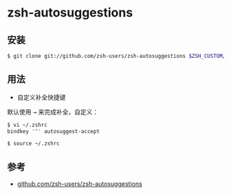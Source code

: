 # zsh-autosuggestions

## 安装

```sh
$ git clone git://github.com/zsh-users/zsh-autosuggestions $ZSH_CUSTOM/plugins/zsh-autosuggestions
```

## 用法

* 自定义补全快捷键

默认使用 <kbd>→</kbd> 来完成补全，自定义：

```sh
$ vi ~/.zshrc
bindkey '^' autosuggest-accept

$ source ~/.zshrc
```

## 参考

* [github.com/zsh-users/zsh-autosuggestions](https://github.com/zsh-users/zsh-autosuggestions)
